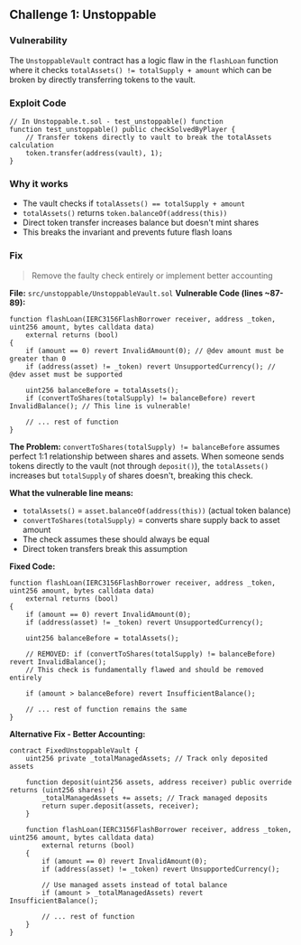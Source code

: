 ## Challenge 1: Unstoppable

### Vulnerability
The `UnstoppableVault` contract has a logic flaw in the `flashLoan` function where it checks `totalAssets() != totalSupply + amount` which can be broken by directly transferring tokens to the vault.

### Exploit Code
```solidity
// In Unstoppable.t.sol - test_unstoppable() function
function test_unstoppable() public checkSolvedByPlayer {
    // Transfer tokens directly to vault to break the totalAssets calculation
    token.transfer(address(vault), 1);
}
```

### Why it works
- The vault checks if `totalAssets() == totalSupply + amount`
- `totalAssets()` returns `token.balanceOf(address(this))`
- Direct token transfer increases balance but doesn't mint shares
- This breaks the invariant and prevents future flash loans

### Fix
> Remove the faulty check entirely or implement better accounting

**File:** `src/unstoppable/UnstoppableVault.sol`
**Vulnerable Code (lines ~87-89):**
```solidity
function flashLoan(IERC3156FlashBorrower receiver, address _token, uint256 amount, bytes calldata data)
    external returns (bool)
{
    if (amount == 0) revert InvalidAmount(0); // @dev amount must be greater than 0
    if (address(asset) != _token) revert UnsupportedCurrency(); // @dev asset must be supported

    uint256 balanceBefore = totalAssets();
    if (convertToShares(totalSupply) != balanceBefore) revert InvalidBalance(); // This line is vulnerable!
    
    // ... rest of function
}
```

**The Problem:** `convertToShares(totalSupply) != balanceBefore` assumes perfect 1:1 relationship between shares and assets. When someone sends tokens directly to the vault (not through `deposit()`), the `totalAssets()` increases but `totalSupply` of shares doesn't, breaking this check.

**What the vulnerable line means:**
- `totalAssets()` = `asset.balanceOf(address(this))` (actual token balance)  
- `convertToShares(totalSupply)` = converts share supply back to asset amount
- The check assumes these should always be equal
- Direct token transfers break this assumption

**Fixed Code:**
```solidity
function flashLoan(IERC3156FlashBorrower receiver, address _token, uint256 amount, bytes calldata data)
    external returns (bool)
{
    if (amount == 0) revert InvalidAmount(0);
    if (address(asset) != _token) revert UnsupportedCurrency();

    uint256 balanceBefore = totalAssets();
    
    // REMOVED: if (convertToShares(totalSupply) != balanceBefore) revert InvalidBalance();
    // This check is fundamentally flawed and should be removed entirely
    
    if (amount > balanceBefore) revert InsufficientBalance();

    // ... rest of function remains the same
}
```

**Alternative Fix - Better Accounting:**
```solidity
contract FixedUnstoppableVault {
    uint256 private _totalManagedAssets; // Track only deposited assets
    
    function deposit(uint256 assets, address receiver) public override returns (uint256 shares) {
        _totalManagedAssets += assets; // Track managed deposits
        return super.deposit(assets, receiver);
    }
    
    function flashLoan(IERC3156FlashBorrower receiver, address _token, uint256 amount, bytes calldata data)
        external returns (bool)
    {
        if (amount == 0) revert InvalidAmount(0);
        if (address(asset) != _token) revert UnsupportedCurrency();
        
        // Use managed assets instead of total balance
        if (amount > _totalManagedAssets) revert InsufficientBalance();
        
        // ... rest of function
    }
}
```
